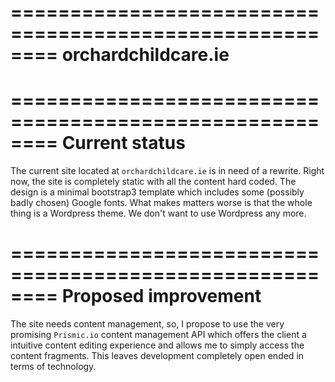 ========================================================
orchardchildcare.ie
========================================================

========================================================
Current status
========================================================
The current site located at `orchardchildcare.ie` is in need of a rewrite. Right now, the site is completely static with all the content hard coded. The design is a minimal bootstrap3 template which includes some (possibly badly chosen) Google fonts. What makes matters worse is that the whole thing is a Wordpress theme. We don't want to use Wordpress any more.

========================================================
Proposed improvement
========================================================
The site needs content management, so, I propose to use the very promising `Prismic.io` content management API which offers the client a intuitive content editing experience and allows me to simply access the content fragments. This leaves development completely open ended in terms of technology.
